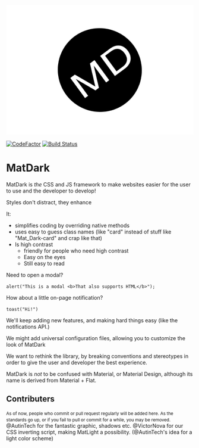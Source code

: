 ![](matdarklogo.png)

[![CodeFactor](https://www.codefactor.io/repository/github/dgramop/matdark/badge)](https://www.codefactor.io/repository/github/dgramop/matdark)  [![Build Status](https://travis-ci.org/dgramop/MatDark.svg?branch=master)](https://travis-ci.org/dgramop/MatDark)

# MatDark 
MatDark is _the_ CSS and JS framework to make websites easier for the user to use and the developer to develop!

Styles don't distract, they enhance


It:
- simplifies coding by overriding native methods
- uses easy to guess class names (like "card" instead of stuff like "Mat_Dark-card" and crap like that)
- Is high contrast
	- friendly for people who need high contrast
	- Easy on the eyes
	- Still easy to read

Need to open a modal?

```
alert("This is a modal <b>That also supports HTML</b>");
```

How about a little on-page notification?

```
toast("Hi!")
```


We'll keep adding new features, and making hard things easy (like the notifications API.)

We might add universal configuration files, allowing you to customize the look of MatDark

We want to rethink the library, by breaking conventions and stereotypes in order to give the user and developer the best experience.

MatDark is _not_ to be confused with Material, or Material Design, although its name is derived from Material + Flat. 


## Contributers
<small>As of now, people who commit or pull request regularly will be added here. </small>
<small>As the standards go up, or if you fail to pull or commit for a while, you may be removed.</small>
@AutinTech for the fantastic graphic, shadows etc.
@VictorNova for our CSS inverting script, making MatLight a possibility. (@AutinTech's idea for a light color scheme)
